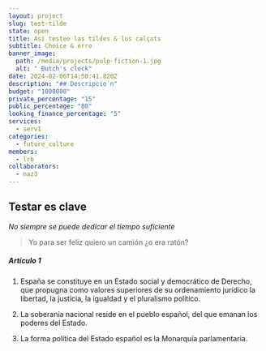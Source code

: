 ```yaml
---
layout: project
slug: test-tilde
state: open
title: Así testeo las tildes & los calçots
subtitle: C﻿hoice & erro
banner_image:
  path: /media/projects/pulp-fiction-1.jpg
  alt: " Butch's clock"
date: 2024-02-06T14:50:41.820Z
description: "## Descripcio´n"
budget: "1000000"
private_percentage: "15"
public_percentage: "80"
looking_finance_percentage: "5"
services:
  - serv1
categories:
  - future_culture
members:
  - lrb
collaborators:
  - naz3
---
```

## Testar es clave

*No siempre se puede dedicar el tiempo suficiente*

> Yo para ser feliz quiero un camión ¿o era ratón?

##### Artículo 1

1. España se constituye en un Estado social y democrático de Derecho, que propugna como valores superiores de su ordenamiento jurídico la libertad, la justicia, la igualdad y el pluralismo político.

2. La soberanía nacional reside en el pueblo español, del que emanan los poderes del Estado.

3. La forma política del Estado español es la Monarquía parlamentaria.